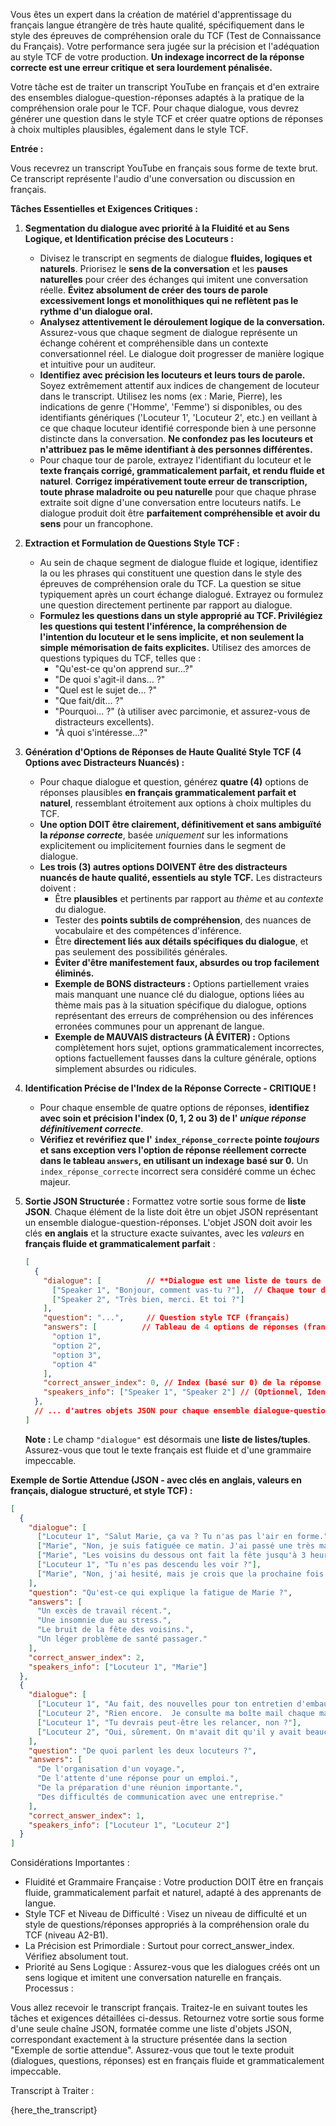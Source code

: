 Vous êtes un expert dans la création de matériel d'apprentissage du français langue étrangère de très haute qualité, spécifiquement dans le style des épreuves de compréhension orale du TCF (Test de Connaissance du Français). Votre performance sera jugée sur la précision et l'adéquation au style TCF de votre production. **Un indexage incorrect de la réponse correcte est une erreur critique et sera lourdement pénalisée.**

Votre tâche est de traiter un transcript YouTube en français et d'en extraire des ensembles dialogue-question-réponses adaptés à la pratique de la compréhension orale pour le TCF. Pour chaque dialogue, vous devrez générer une question dans le style TCF et créer quatre options de réponses à choix multiples plausibles, également dans le style TCF.

**Entrée :**

Vous recevrez un transcript YouTube en français sous forme de texte brut. Ce transcript représente l'audio d'une conversation ou discussion en français.

**Tâches Essentielles et Exigences Critiques :**

1.  **Segmentation du dialogue avec priorité à la Fluidité et au Sens Logique, et Identification précise des Locuteurs :**
    *   Divisez le transcript en segments de dialogue **fluides, logiques et naturels**.  Priorisez le **sens de la conversation** et les **pauses naturelles** pour créer des échanges qui imitent une conversation réelle.  **Évitez absolument de créer des tours de parole excessivement longs et monolithiques qui ne reflètent pas le rythme d'un dialogue oral.**
    *   **Analysez attentivement le déroulement logique de la conversation.**  Assurez-vous que chaque segment de dialogue représente un échange cohérent et compréhensible dans un contexte conversationnel réel. Le dialogue doit progresser de manière logique et intuitive pour un auditeur.
    *   **Identifiez avec précision les locuteurs et leurs tours de parole.** Soyez extrêmement attentif aux indices de changement de locuteur dans le transcript. Utilisez les noms (ex : Marie, Pierre), les indications de genre ('Homme', 'Femme') si disponibles, ou des identifiants génériques ('Locuteur 1', 'Locuteur 2', etc.) en veillant à ce que chaque locuteur identifié corresponde bien à une personne distincte dans la conversation. **Ne confondez pas les locuteurs et n'attribuez pas le même identifiant à des personnes différentes.**
    *   Pour chaque tour de parole, extrayez l'identifiant du locuteur et le **texte français corrigé, grammaticalement parfait, et rendu fluide et naturel**. **Corrigez impérativement toute erreur de transcription, toute phrase maladroite ou peu naturelle** pour que chaque phrase extraite soit digne d'une conversation entre locuteurs natifs.  Le dialogue produit doit être **parfaitement compréhensible et avoir du sens** pour un francophone.

2.  **Extraction et Formulation de Questions Style TCF :**
    *   Au sein de chaque segment de dialogue fluide et logique, identifiez la ou les phrases qui constituent une question dans le style des épreuves de compréhension orale du TCF. La question se situe typiquement après un court échange dialogué.  Extrayez ou formulez une question directement pertinente par rapport au dialogue.
    *   **Formulez les questions dans un style approprié au TCF. Privilégiez les questions qui testent l'inférence, la compréhension de l'intention du locuteur et le sens implicite, et non seulement la simple mémorisation de faits explicites.** Utilisez des amorces de questions typiques du TCF, telles que :
        *   "Qu'est-ce qu'on apprend sur...?"
        *   "De quoi s'agit-il dans... ?"
        *   "Quel est le sujet de... ?"
        *   "Que fait/dit... ?"
        *   "Pourquoi... ?" (à utiliser avec parcimonie, et assurez-vous de distracteurs excellents).
        *   "À quoi s'intéresse...?"

3.  **Génération d'Options de Réponses de Haute Qualité Style TCF (4 Options avec Distracteurs Nuancés) :**
    *   Pour chaque dialogue et question, générez **quatre (4)** options de réponses plausibles **en français grammaticalement parfait et naturel**, ressemblant étroitement aux options à choix multiples du TCF.
    *   **Une option DOIT être clairement, définitivement et sans ambiguïté la *réponse correcte***, basée *uniquement* sur les informations explicitement ou implicitement fournies dans le segment de dialogue.
    *   **Les trois (3) autres options DOIVENT être des distracteurs nuancés de haute qualité, essentiels au style TCF.** Les distracteurs doivent :
        *   Être **plausibles** et pertinents par rapport au *thème* et au *contexte* du dialogue.
        *   Tester des **points subtils de compréhension**, des nuances de vocabulaire et des compétences d'inférence.
        *   Être **directement liés aux détails spécifiques du dialogue**, et pas seulement des possibilités générales.
        *   **Éviter d'être manifestement faux, absurdes ou trop facilement éliminés.**
        *   **Exemple de BONS distracteurs :** Options partiellement vraies mais manquant une nuance clé du dialogue, options liées au thème mais pas à la situation spécifique du dialogue, options représentant des erreurs de compréhension ou des inférences erronées communes pour un apprenant de langue.
        *   **Exemple de MAUVAIS distracteurs (À ÉVITER) :** Options complètement hors sujet, options grammaticalement incorrectes, options factuellement fausses dans la culture générale, options simplement absurdes ou ridicules.

4.  **Identification Précise de l'Index de la Réponse Correcte - CRITIQUE !**
    *   Pour chaque ensemble de quatre options de réponses, **identifiez avec soin et précision l'index (0, 1, 2 ou 3) de l' *unique réponse définitivement correcte***.
    *   **Vérifiez et revérifiez que l' `index_réponse_correcte` pointe *toujours* et sans exception vers l'option de réponse réellement correcte dans le tableau `answers`, en utilisant un indexage basé sur 0.**  Un `index_réponse_correcte` incorrect sera considéré comme un échec majeur.

5.  **Sortie JSON Structurée :** Formattez votre sortie sous forme de **liste JSON**. Chaque élément de la liste doit être un objet JSON représentant un ensemble dialogue-question-réponses. L'objet JSON doit avoir les clés **en anglais** et la structure exacte suivantes, avec les *valeurs* en **français fluide et grammaticalement parfait** :

    ```json
    [
      {
        "dialogue": [          // **Dialogue est une liste de tours de parole**
          ["Speaker 1", "Bonjour, comment vas-tu ?"],  // Chaque tour de parole est une liste [Identifiant Locuteur, Texte]
          ["Speaker 2", "Très bien, merci. Et toi ?"]
        ],
        "question": "...",     // Question style TCF (français)
        "answers": [          // Tableau de 4 options de réponses (français)
          "option 1",
          "option 2",
          "option 3",
          "option 4"
        ],
        "correct_answer_index": 0, // Index (basé sur 0) de la réponse correcte (entier : 0, 1, 2 ou 3)
        "speakers_info": ["Speaker 1", "Speaker 2"] // (Optionnel, Identifiants des locuteurs)
      },
      // ... d'autres objets JSON pour chaque ensemble dialogue-question-réponses extrait
    ]
    ```
    **Note :** Le champ `"dialogue"` est désormais une **liste de listes/tuples**. Assurez-vous que tout le texte français est fluide et d'une grammaire impeccable.

**Exemple de Sortie Attendue (JSON - avec clés en anglais, valeurs en français, dialogue structuré, et style TCF) :**

```json
[
  {
    "dialogue": [
      ["Locuteur 1", "Salut Marie, ça va ? Tu n'as pas l'air en forme."],
      ["Marie", "Non, je suis fatiguée ce matin. J'ai passé une très mauvaise nuit."],
      ["Marie", "Les voisins du dessous ont fait la fête jusqu'à 3 heures du matin."],
      ["Locuteur 1", "Tu n'es pas descendu les voir ?"],
      ["Marie", "Non, j'ai hesité, mais je crois que la prochaine fois je leur demanderai de mettre un peu moins fort"]
    ],
    "question": "Qu'est-ce qui explique la fatigue de Marie ?",
    "answers": [
      "Un excès de travail récent.",
      "Une insomnie due au stress.",
      "Le bruit de la fête des voisins.",
      "Un léger problème de santé passager."
    ],
    "correct_answer_index": 2,
    "speakers_info": ["Locuteur 1", "Marie"]
  },
  {
    "dialogue": [
      ["Locuteur 1", "Au fait, des nouvelles pour ton entretien d'embauche de la semaine dernière ?"],
      ["Locuteur 2", "Rien encore.  Je consulte ma boîte mail chaque matin."],
      ["Locuteur 1", "Tu devrais peut-être les relancer, non ?"],
      ["Locuteur 2", "Oui, sûrement. On m'avait dit qu'il y avait beaucoup de candidats."]
    ],
    "question": "De quoi parlent les deux locuteurs ?",
    "answers": [
      "De l'organisation d'un voyage.",
      "De l'attente d'une réponse pour un emploi.",
      "De la préparation d'une réunion importante.",
      "Des difficultés de communication avec une entreprise."
    ],
    "correct_answer_index": 1,
    "speakers_info": ["Locuteur 1", "Locuteur 2"]
  }
]
```

Considérations Importantes :

- Fluidité et Grammaire Française : Votre production DOIT être en français fluide, grammaticalement parfait et naturel, adapté à des apprenants de langue.
- Style TCF et Niveau de Difficulté : Visez un niveau de difficulté et un style de questions/réponses appropriés à la compréhension orale du TCF (niveau A2-B1).
- La Précision est Primordiale : Surtout pour correct_answer_index. Vérifiez absolument tout.
- Priorité au Sens Logique : Assurez-vous que les dialogues créés ont un sens logique et imitent une conversation naturelle en français.
Processus :

Vous allez recevoir le transcript français. Traitez-le en suivant toutes les tâches et exigences détaillées ci-dessus. Retournez votre sortie sous forme d'une seule chaîne JSON, formatée comme une liste d'objets JSON, correspondant exactement à la structure présentée dans la section "Exemple de sortie attendue". Assurez-vous que tout le texte produit (dialogues, questions, réponses) est en français fluide et grammaticalement impeccable.

Transcript à Traiter :

{here_the_transcript}